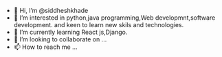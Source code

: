 - 👋 Hi, I’m @siddheshkhade
- 👀 I’m interested in python,java programming,Web developmnt,software development. and keen to learn new skils and technologies. 
- 🌱 I’m currently learning React js,Django.
- 💞️ I’m looking to collaborate on ...
- 📫 How to reach me ...

<!---
siddheshkhade/siddheshkhade is a ✨ special ✨ repository because its `README.md` (this file) appears on your GitHub profile.
You can click the Preview link to take a look at your changes.
--->
